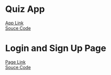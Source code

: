 <h1>Quiz App</h1>
<a href="https://nareshsuthar-1.github.io/Beginner-JS_Projects/Quiz-%20App/index.html">App Link</a><br>
<a href="https://github.com/NareshSuthar-1/Beginner-JS_Projects"  >Souce Code</a>
<h1>Login and Sign Up Page</h1>
<a href="https://nareshsuthar-1.github.io/Beginner-JS_Projects/Login_Form/index.html">Page Link</a><br>
<a href="https://github.com/NareshSuthar-1/Beginner-JS_Projects"  >Souce Code</a>


